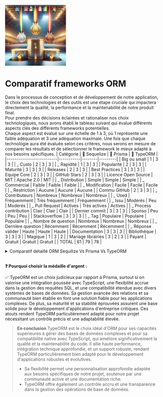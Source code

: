 <img src="../../Assets/Images/podium.png" alt="Podium" width="200">

# Comparatif frameworks ORM

Dans le processus de conception et de développement de notre application, le choix des technologies et des outils est une étape cruciale qui impactera directement la qualité, la performance et la maintenabilité de notre produit final.  
Pour prendre des décisions éclairées et rationaliser nos choix technologiques, nous avons établi le tableau suivant qui évalue différents aspects clés des différents frameworks potentielles.  
Chaque aspect est évalué sur une échelle de 1 à 3, où 1 représente une faible adéquation et 3 une adéquation maximale. Une fois que chaque technologie aura été évaluée selon ces critères, nous serons en mesure de comparer les résultats et de sélectionner le framework le mieux adapté à nos besoins spécifiques.
| Catégorie | 🥉 Sequelize | 🥇 Prisma | 🥈 TypeORM |
|--------------------------|-----------|--------|---------|
| Big ou small | 1 | 3 | 3 |
| _ Custo | 2 | 3 | 3 |
| _ Rapidité | 1 | 3 | 3 |
| Popularité | 2 | 3 | 3 |
| Maturité | 3 | 3 | 3 |
| Releases | 2 | 3 | 3 |
| Best Practices | 3 | 3 | 3 |
| Equipe Core | 2 | 3 | 3 |
| GitHub Stars | 2 | 3 | 3 |
| Licence Open Source | MIT | Apache 2.0 | MIT |
| _ Distribution | Simple | Simple | Simple |
| _ Commercial | Faible | Faible | Faible |
| _ Modification | Facile | Facile | Facile |
| _ Restriction | Aucune | Aucune | Aucune |
| Commu GitHub | 2 | 3 | 3 |
| _ Contributeurs | Nombreux | Nombreux | Nombreux |
| _ Used | Fréquemment | Très fréquemment | Fréquemment |
| _ Issu | Modérés | Peu | Modérés |
| _ Pull Request | Actives | Très actives | Actives |
| _ Process contribution | Clair | Clair | Clair |
| Dernier commit | 3 | 3 | 3 |
| Sponso | Peu | Peu | Peu |
| Stackoverflow | 3 | 3 | 3 |
| _ Tag | Populaire | Populaire | Populaire |
| _ Nombre de question | Nombreux | Nombreux | Nombreux |
| _ Dernière question | Récemment | Récemment | Récemment |
| \_ Réponse valider | Haute | Haute | Haute |
| Documentation | 3 | 3 | 3 |
| Bibliothèque | 3 | 3 | 3 |
| Magique | 1 | 3 | 2 |
| Mariage librairies | 3 | 2 | 3 |
| Payant | Gratuit | Gratuit | Gratuit |
| TOTAL | 61 | 79 | 78 |

<details>
<summary>Comparatif détaillé ORM Sequilize Vs Prisma Vs TypeORM</summary>
### **Scalabilité (Big ou Small)**

- **Sequelize** : Bien adapté pour des applications de taille moyenne, mais peut présenter des défis en termes de performance avec des bases de données très larges ou complexes.
- **Prisma** : Conçu pour être performant à grande échelle, avec un focus sur la modernité et l'efficacité, adapté aussi bien pour les petites que les grandes applications.
- **TypeORM** : Très flexible et capable de gérer de grands schémas de base de données avec de nombreuses relations, idéal pour des applications d'entreprise complexes.

### **Coût (Custo)**

- **Sequelize**, **Prisma**, **TypeORM** : Tous trois sont open-source et gratuits. Le coût de développement peut varier en fonction de la familiarité des développeurs avec l'ORM et le langage de programmation associé (JavaScript/TypeScript).

### **Rapidité (Performance)**

- **Sequelize** : Bonnes performances pour des opérations standards, mais peut devenir lent lors de la manipulation de requêtes complexes ou de grands volumes de données.
- **Prisma** : Offre d'excellentes performances, surtout avec sa récente architecture qui optimise les requêtes et réduit la surcharge sur la base de données.
- **TypeORM** : Performances robustes, bien adapté pour des transactions complexes et peut être optimisé avec des techniques avancées de gestion des données.

### **Popularité**

- **Sequelize** : Très populaire parmi les développeurs Node.js, surtout pour ceux qui utilisent encore JavaScript.
- **Prisma** : Gagne rapidement en popularité en raison de son approche moderne et de ses fonctionnalités avancées.
- **TypeORM** : Populaire dans la communauté TypeScript, souvent choisi pour son intégration native avec ce langage.

### **Maturité**

- **Sequelize** : L'un des ORM les plus anciens pour Node.js, avec une large base d'utilisateurs et de nombreuses années de développement.
- **Prisma** : Plus récent mais a rapidement évolué et s'est établi comme un choix solide grâce à ses mises à jour fréquentes et son approche innovante.
- **TypeORM** : Bien établi, surtout apprécié dans les projets TypeScript, avec une communauté active et des mises à jour régulières.

### **Best Practices**

- **Sequelize** : Suit les pratiques courantes des ORM avec une API riche et des fonctionnalités complètes de gestion des relations et des transactions.
- **Prisma** : Encourage les meilleures pratiques modernes avec un schéma de configuration centralisé et une génération automatique de requêtes optimisées.
- **TypeORM** : Utilise le décorateur et les entités pour définir les modèles, favorisant un code clair et maintenable.

### **Équipe Core**

- **Sequelize** : Développé et maintenu par une communauté de contributeurs open-source.
- **Prisma** : Soutenu par une entreprise (Prisma Labs) avec une équipe de développement dédiée et professionnelle.
- **TypeORM** : Également maintenu par une communauté open-source, avec des contributions majeures de quelques développeurs clés.

### **GitHub Stars**

- **Sequelize** : Environ 26k étoiles.
- **Prisma** : Environ 26k étoiles.
- **TypeORM** : Environ 28k étoiles.

### **Dernier commit**

- Les trois ORM sont activement maintenus avec des mises à jour fréquentes pour corriger les bugs et ajouter des fonctionnalités.

### **Stack Overflow**

- Les trois ont des communautés actives sur Stack Overflow, offrant de l'aide et des ressources pour résoudre les problèmes de développement.

### **Documentation et Support**

- **Sequelize** : Documentation complète avec des guides détaillés pour différents cas d'utilisation.
- **Prisma** : Excellente documentation, moderne et bien organisée, facilitant l'apprentissage et la mise en œuvre.
- **TypeORM** : Bonne documentation, en particulier pour les utilisateurs de TypeScript, avec des exemples détaillés et des instructions de configuration.

### **Magique**

- **Sequelize** : Relativement conventionnel sans trop de "magie" dans la manipulation des données.
- **Prisma** : Plus "magique" en raison de son abstraction élevée et de la génération automatique de requêtes, ce qui simplifie considérablement le développement.
- **TypeORM** : Moins "magique" mais utilise des décorateurs pour enrichir les classes d'entité, ce qui peut sembler magique pour les nouveaux utilisateurs, tout en offrant une transparence accrue sur la façon dont les données sont gérées.

### **Mariage librairies**

- **Sequelize**, **Prisma**, et **TypeORM** : Tous permettent une bonne intégration avec d'autres bibliothèques JavaScript/TypeScript, bien que Prisma soit souvent perçu comme ayant l'approche la plus moderne et la plus intégrée en raison de sa capacité à générer des requêtes optimisées et de sa gestion efficace des relations.
</details>
<br>

**❓ Pourquoi choisir la médaille d'argent :**

✅ TypeORM est un choix judicieux par rapport à Prisma, surtout si on valorise une intégration poussée avec TypeScript, une flexibilité accrue dans la gestion des requêtes SQL, et une compatibilité étendue avec divers systèmes de bases de données. Sa gestion avancée des relations et sa communauté bien établie en font une solution fiable pour les applications complexes. De plus, sa maturité et sa stabilité éprouvées assurent une base solide pour le développement d'applications d'entreprise critiques. Ces atouts rendent TypeORM particulièrement adapté pour notre projet nécessitant un contrôle précis et une adaptabilité élevée.

> **En conclusion** TypeORM est le choix idéal d'ORM pour ses capacités supérieures à gérer des bases de données complexes et pour sa compatibilité native avec TypeScript, qui améliore significativement la qualité et la maintenabilité du code. Il allie haute performance, intégration technique approfondie, et un support robuste, rendant TypeORM particulièrement bien adapté pour le développement d'applications robustes et évolutives.
>
> >
>
> - Sa flexibilité permet une personnalisation approfondie adaptée aux besoins spécifiques de notre projet, soutenue par une communauté active et une documentation riche.
> - TypeORM offre également un contrôle accru et une transparence dans la gestion des opérations de base de données.
